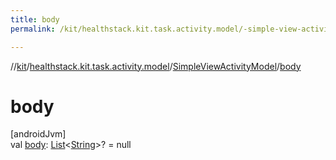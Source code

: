 ```yaml
---
title: body
permalink: /kit/healthstack.kit.task.activity.model/-simple-view-activity-model/body.html

---
```

//[kit](../../../index.html)/[healthstack.kit.task.activity.model](../index.html)/[SimpleViewActivityModel](index.html)/[body](body.html)



# body



[androidJvm]\
val [body](body.html): [List](https://kotlinlang.org/api/latest/jvm/stdlib/kotlin.collections/-list/index.html)&lt;[String](https://kotlinlang.org/api/latest/jvm/stdlib/kotlin/-string/index.html)&gt;? = null





